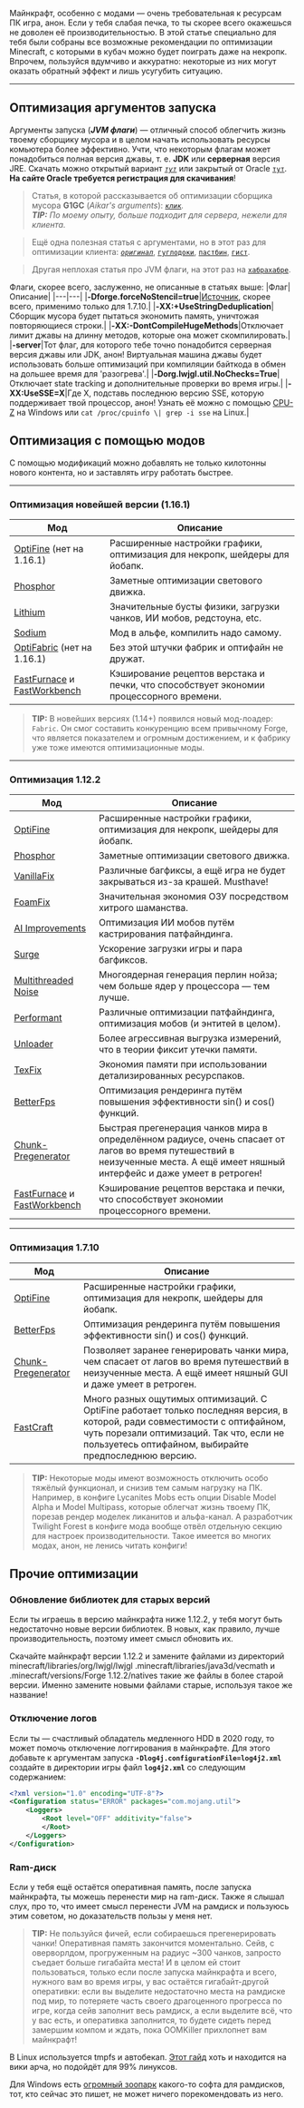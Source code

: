 Майнкрафт, особенно с модами — очень требовательная к ресурсам ПК игра, анон. Если у тебя слабая печка, то ты скорее всего окажешься не доволен её производительностью. В этой статье специально для тебя были собраны все возможные рекомендации по оптимизации Minecraft, с которыми в кубач можно будет поиграть даже на некропк. Впрочем, пользуйся вдумчиво и аккуратно: некоторые из них могут оказать обратный эффект и лишь усугубить ситуацию.  

---

## Оптимизация аргументов запуска

Аргументы запуска (_**JVM флаги**_) — отличный способ облегчить жизнь твоему сборщику мусора и в целом начать использовать ресурсы комьютера более эффективно. Учти, что некоторым флагам может понадобиться полная версия джавы, т. е. **JDK** или **серверная** версия JRE. Скачать можно открытый вариант _[`тут`](https://adoptopenjdk.net/)_ или закрытый от Oracle [`тут`](https://www.oracle.com/java/technologies/javase-server-jre8-downloads.html). **На сайте Oracle требуется регистрация для скачивания**!
> Статья, в которой рассказывается об оптимизации сборщика мусора **G1GC** (_Aikar's arguments_): _[`клик`](https://aikar.co/2018/07/02/tuning-the-jvm-g1gc-garbage-collector-flags-for-minecraft/)._  
_**TIP:** По моему опыту, больше подходит для сервера, нежели для клиента._  

> Ещё одна полезная статья с аргументами, но в этот раз для оптимизации клиента: _[`оригинал`](https://cwelth.com/manuals.php?mid=2)_,  [`гуглодоки`](https://docs.google.com/document/d/1Y9bijAyuXMlbCs9ttR5X1DOGzK-yq353zS70X01M9hY/edit?usp=sharing), [`пастбин`](https://pastebin.com/VX5K9NW7), [`гист`](https://gist.github.com/nightloli/36a6ac3558449452b121db030c86ee27).

> Другая неплохая статья про JVM флаги, на этот раз на [`хабрахабре`](https://habr.com/ru/post/160049/).

Флаги, скорее всего, заслуженно, не описанные в статьях выше:
|Флаг|Описание|
|---|---|
|**-Dforge.forceNoStencil=true**|[Источник](https://www.reddit.com/r/feedthebeast/comments/2g6c13/ways_to_optimize_performance_for_1710_packs/ckg5c1k/), скорее всего, применимо только для 1.7.10.|
|**-XX:+UseStringDeduplication**|Сборщик мусора будет пытаться экономить память, уничтожая повторяющиеся строки.|
|**-XX:-DontCompileHugeMethods**|Отключает лимит джавы на длинну методов, которые она может скомпилировать.|
|**-server**|Тот флаг, для которого тебе точно понадобится серверная версия джавы или JDK, анон! Виртуальная машина джавы будет использовать больше оптимизаций при компиляции байткода в обмен на дольшее время для 'разогрева'.|
|**-Dorg.lwjgl.util.NoChecks=True**|Отключает state tracking и дополнительные проверки во время игры.|
|**-XX:UseSSE=X**|Где X, подставь последнюю версию SSE, которую поддерживает твой процессор, анон! Узнать её можно с помощью [CPU-Z](https://www.cpuid.com/softwares/cpu-z.html) на Windows или ```cat /proc/cpuinfo \| grep -i sse``` на Linux.|

## Оптимизация с помощью модов

С помощью модификаций можно добавлять не только килотонны нового контента, но и заставлять игру работать быстрее.  

---
### Оптимизация новейшей версии (1.16.1)

| Мод | Описание |
|---|---|
|[OptiFine](https://optifine.net/downloads) (нет на 1.16.1)|Расширенные настройки графики, оптимизация для некропк, шейдеры для йобапк.|
|[Phosphor](https://www.curseforge.com/minecraft/mc-mods/phosphor)|Заметные оптимизации светового движка.|
|[Lithium](https://www.curseforge.com/minecraft/mc-mods/lithium)|Значительные бусты физики, загрузки чанков, ИИ мобов, редстоуна, etc.|
|[Sodium](https://github.com/jellysquid3/sodium-fabric)|Мод в альфе, компилить надо самому.|
|[OptiFabric](https://www.curseforge.com/minecraft/mc-mods/optifabric) (нет на 1.16.1)|Без этой штучки фабрик и оптифайн не дружат.|
|[FastFurnace](https://www.curseforge.com/minecraft/mc-mods/fast-furnace-for-fabric) и [FastWorkbench](https://www.curseforge.com/minecraft/mc-mods/fastbench-for-fabric)|Кэширование рецептов верстака и печки, что способствует экономии процессорного времени.|
> **TIP:** В новейших версиях (1.14+) появился новый мод-лоадер: `Fabric`. Он смог составить конкуренцию всем привычному Forge, что является показателем и огромным достижением, и к фабрику уже тоже имеются оптимизационные моды.  

---

### Оптимизация 1.12.2
|Мод|Описание|
|---|---|
|[OptiFine](https://optifine.net/downloads)|Расширенные настройки графики, оптимизация для некропк, шейдеры для йобапк.|
|[Phosphor](https://www.curseforge.com/minecraft/mc-mods/phosphor-forge)|Заметные оптимизации светового движка.|
|[VanillaFix](https://www.curseforge.com/minecraft/mc-mods/vanillafix)|Различные багфиксы, а ещё игра не будет закрываться из-за крашей. Musthave!|
|[FoamFix](https://www.curseforge.com/minecraft/mc-mods/foamfix-optimization-mod)|Значительная экономия ОЗУ посредством хитрого шаманства.|
|[AI Improvements](https://www.curseforge.com/minecraft/mc-mods/ai-improvements)|Оптимизация ИИ мобов путём кастрирования патфайндинга.|
|[Surge](https://www.curseforge.com/minecraft/mc-mods/surge)|Ускорение загрузки игры и пара багфиксов.|
|[Multithreaded Noise](https://www.curseforge.com/minecraft/mc-mods/multithreaded-noise)|Многоядерная генерация перлин нойза; чем больше ядер у процессора — тем лучше.|
|[Performant](https://www.curseforge.com/minecraft/mc-mods/performant)|Различные оптимизации патфайндинга, оптимизация мобов (и энтитей в целом).|
|[Unloader](https://www.curseforge.com/minecraft/mc-mods/unloader)|Более агрессивная выгрузка измерений, что в теории фиксит утечки памяти.|
|[TexFix](https://www.curseforge.com/minecraft/mc-mods/texfix)|Экономия памяти при использовании детализированных ресурспаков.|
|[BetterFps](https://www.curseforge.com/minecraft/mc-mods/betterfps)|Оптимизация рендеринга путём повышения эффективности  sin() и cos() функций.|
|[Chunk-Pregenerator](https://www.curseforge.com/minecraft/mc-mods/chunkpregenerator)|Быстрая прегенерация чанков мира в определённом радиусе, очень спасает от лагов во время путешествий в неизученные места. А ещё имеет няшный интерфейс и даже умеет в ретроген!|
|[FastFurnace](https://www.curseforge.com/minecraft/mc-mods/fastfurnace) и [FastWorkbench](https://www.curseforge.com/minecraft/mc-mods/fastworkbench)|Кэширование рецептов верстака и печки, что способствует экономии процессорного времени.|

---

### Оптимизация 1.7.10
|Мод|Описание|
|---|---|
|[OptiFine](https://optifine.net/downloads)|Расширенные настройки графики, оптимизация для некропк, шейдеры для йобапк.|
|[BetterFps](https://www.curseforge.com/minecraft/mc-mods/betterfps)|Оптимизация рендеринга путём повышения эффективности  sin() и cos() функций.|
|[Chunk-Pregenerator](https://www.curseforge.com/minecraft/mc-mods/chunkpregenerator)|Позволяет заранее генерировать чанки мира, чем спасает от лагов во время путешествий в неизученные места. А ещё имеет няшный GUI и даже умеет в ретроген.|
|[FastCraft](https://www.curseforge.com/minecraft/mc-mods/fastcraft)|Много разных ощутимых оптимизаций. С OptiFine работает только последняя версия, в которой, ради совместимости с оптифайном, чуть порезали оптимизаций. Так что, если не пользуетесь оптифайном, выбирайте предпоследнюю версию.|

> **TIP:** Некоторые моды имеют возможность отключить особо тяжёлый функционал, и снизив тем самым нагрузку на ПК.  Например, в конфиге Lycanites Mobs есть опции Disable Model Alpha и Model Multipass, которые облегчат жизнь твоему ПК, порезав рендер моделек ликанитов и альфа-канал. А разработчик Twilight Forest в конфиге мода вообще отвёл отдельную секцию для настроек производительности. Такое имеется во многих модах, анон, не ленись читать конфиги!

## Прочие оптимизации

### **Обновление библиотек для старых версий**

Если ты играешь в версию майнкрафта ниже 1.12.2, у тебя могут быть недостаточно новые версии библиотек. В новых, как правило, лучше производительность, поэтому имеет смысл обновить их.

Скачайте майнкрафт версии 1.12.2 и замените файлами из директорий minecraft/libraries/org/lwjgl/lwjgl .minecraft/libraries/java3d/vecmath и .minecraft/versions/Forge 1.12.2/natives такие же файлы в более старой версии. Именно замените новыми файлами старые, используя такое же название!

### **Отключение логов**

Если ты — счастливый обладатель медленного HDD в 2020 году, то может помочь отключение логгирования в майнкрафте. Для этого добавьте к аргументам запуска **`-Dlog4j.configurationFile=log4j2.xml`** создайте в директории игры файл **`log4j2.xml`** со следующим содержанием:

```xml
<?xml version="1.0" encoding="UTF-8"?>
<Configuration status="ERROR" packages="com.mojang.util">
    <Loggers>
        <Root level="OFF" additivity="false">
        </Root>
    </Loggers>
</Configuration>
```

### **Ram-диск**

Если у тебя ещё остаётся оперативная память, после запуска майнкрафта, ты можешь перенести мир на ram-диск. Также я слышал слух, про то, что имеет смысл перенести JVM на рамдиск и пользуюсь этим советом, но доказательств пользы у меня нет.

> **TIP:** Не пользуйся фичей, если собираешься прегенерировать чанки! Оперативная память закончится моментально. Сейв, с оверворлдом, прогруженным на радиус ~300 чанков, запросто съедает больше гигабайта места! И в целом ей стоит пользоваться, только если после запуска майнкрафта и всего, нужного вам во время игры, у вас остаётся гигабайт-другой оперативки: если вы выделите недостаточно места на рамдиске под мир, то потеряете часть своего драгоценного прогресса по игре, когда сейв заполнит весь рамдиск, а если выделите всё, что у вас есть, и оперативка заполнится, то будете сидеть перед замершим компом и ждать, пока OOMKiller прихлопнет вам майнкрафт!

В Linux используется tmpfs и автобекап. [Этот гайд](https://wiki.archlinux.org/index.php/Improving_performance#Relocate_files_to_tmpfs) хоть и находится на вики арча, но подойдёт для 99% линуксов.

Для Windows есть [огромный зоопарк](https://en.wikipedia.org/wiki/List_of_RAM_drive_software#Microsoft_Windows) какого-то софта для рамдисков, тот, кто сейчас это пишет, не может ничего порекомендовать из него.
